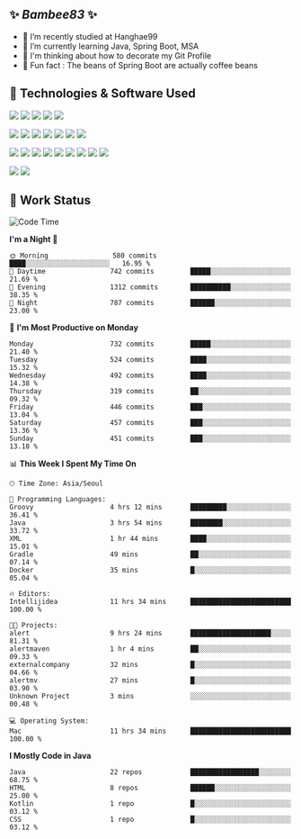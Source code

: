 ##  ✨ _Bambee83_ ✨ 

- 🔭 I’m recently studied at Hanghae99
- 🌱 I’m currently learning Java, Spring Boot, MSA
- 🤔 I'm thinking about how to decorate my Git Profile
- 🪹 Fun fact : The beans of Spring Boot are actually coffee beans 

<!-- - 💬 Ask me about ...
- 📫 How to reach me: ...
- 😄 Pronouns: ...
- 👯 I’m looking to collaborate on ...-->

## 🔧  Technologies & Software Used

<img src="https://img.shields.io/badge/Java-007396?style=flat-round&logo=OpenJDK&logoColor=white"/> <img src="https://img.shields.io/badge/Spring-6DB33F?style=flat-round&logo=spring&logoColor=white"/>   <img src="https://img.shields.io/badge/SpringBoot-6DB33F?style=flat-round&logo=springboot&logoColor=white"/>  <img src="https://img.shields.io/badge/SpringSecurity-6DB33F?style=flat-round&logo=SpringSecurity&logoColor=white"/>   <img src="https://img.shields.io/badge/JSON Web Token-000000?style=flat-round&logo=JSON Web Tokens&logoColor=white"/> 

<img src="https://img.shields.io/badge/github-181717?style=flat-round&logo=github&logoColor=white"/> <img src="https://img.shields.io/badge/git-F05032?style=flat-round&logo=git&logoColor=white"/> <img src="https://img.shields.io/badge/githubactions-2088FF?style=flat-round&logo=githubactions&logoColor=white"/>  <img src="https://img.shields.io/badge/Gradle-02303A?style=flat-round&logo=Gradle&logoColor=white"/>  <img src="https://img.shields.io/badge/IntelliJIDEA-000000?style=flat-round&logo=IntelliJIDEA&logoColor=white"/>  <img src="https://img.shields.io/badge/Postman-FF6C37?style=flat-round&logo=Postman&logoColor=white"/>  <img src="https://img.shields.io/badge/Sourcetree-0052CC?style=flat-round&logo=Sourcetree&logoColor=white"/>

<img src="https://img.shields.io/badge/AmazonS3-569A31?style=flat-round&logo=AmazonS3&logoColor=white"/>  <img src="https://img.shields.io/badge/AmazonEC2-FF9900?style=flat-round&logo=AmazonEC2&logoColor=white"/>  <img src="https://img.shields.io/badge/AmazonRDS-527FFF?style=flat-round&logo=AmazonRDS&logoColor=white"/>  <img src="https://img.shields.io/badge/MySQL-4479A1?style=flat-round&logo=MySQL&logoColor=white"/>  <img src="https://img.shields.io/badge/MongoDB-47A248?style=flat-round&logo=MongoDB&logoColor=white"/> <img src="https://img.shields.io/badge/Ubuntu-E95420?style=flat-round&logo=Ubuntu&logoColor=white"/> <img src="https://img.shields.io/badge/FileZilla-BF0000?style=flat-round&logo=filezilla&logoColor=white"/> <img src="https://img.shields.io/badge/Notion-000000?style=flat-round&logo=Notion&logoColor=white"/> <img src="https://img.shields.io/badge/Slack-F06A6A?style=flat-round&logo=slack&logoColor=white"/>

<img src="https://img.shields.io/badge/AmazonCloudfront-3693F3?style=flat-round&logo=iCloud&logoColor=white"/> <img src="https://img.shields.io/badge/ApacheJMeter-D22128?style=flat-round&logo=apachejmeter&logoColor=white"/> 
 
<!-- Markdown lang
[![Bambee83 Badge](https://img.shields.io/badge/Bambee83'blog-4A154B.svg?&style=for-the-badge&logo=Bloglovin&link=https://blog.naver.com/bambee83)](https://blog.naver.com/bambee83)
## 🚀  GitHub stats & Top Langs
[![Bambee83's GitHub stats-Dark](https://github-readme-stats.vercel.app/api?username=bambee83&show_icons=true&theme=dark#gh-dark-mode-only)]((https://github.com/bambee83/github-readme-stats#gh-dark-mode-only))
![Top Langs-Dark](https://github-readme-stats.vercel.app/api/top-langs/?username=bambee83&layout=compact&theme=dark#gh-dark-mode-only)
## 🐳   Project
[mini project - SeoulCulturePort](https://github.com/event-information)
[clone coding - Instaclone](https://github.com/instaclone8)
[final project - emotrak](https://github.com/EmoTrak)
[![bambee83's wakatime stats](https://github-readme-stats.vercel.app/api/wakatime?username=bambee83)]
 -->
## 🐳 Work Status
<!--START_SECTION:waka-->
![Code Time](http://img.shields.io/badge/Code%20Time-526%20hrs%2020%20mins-blue)

**I'm a Night 🦉** 

```text
🌞 Morning                580 commits         ████░░░░░░░░░░░░░░░░░░░░░   16.95 % 
🌆 Daytime                742 commits         █████░░░░░░░░░░░░░░░░░░░░   21.69 % 
🌃 Evening                1312 commits        ██████████░░░░░░░░░░░░░░░   38.35 % 
🌙 Night                  787 commits         ██████░░░░░░░░░░░░░░░░░░░   23.00 % 
```
📅 **I'm Most Productive on Monday** 

```text
Monday                   732 commits         █████░░░░░░░░░░░░░░░░░░░░   21.40 % 
Tuesday                  524 commits         ████░░░░░░░░░░░░░░░░░░░░░   15.32 % 
Wednesday                492 commits         ████░░░░░░░░░░░░░░░░░░░░░   14.38 % 
Thursday                 319 commits         ██░░░░░░░░░░░░░░░░░░░░░░░   09.32 % 
Friday                   446 commits         ███░░░░░░░░░░░░░░░░░░░░░░   13.04 % 
Saturday                 457 commits         ███░░░░░░░░░░░░░░░░░░░░░░   13.36 % 
Sunday                   451 commits         ███░░░░░░░░░░░░░░░░░░░░░░   13.18 % 
```


📊 **This Week I Spent My Time On** 

```text
🕑︎ Time Zone: Asia/Seoul

💬 Programming Languages: 
Groovy                   4 hrs 12 mins       █████████░░░░░░░░░░░░░░░░   36.41 % 
Java                     3 hrs 54 mins       ████████░░░░░░░░░░░░░░░░░   33.72 % 
XML                      1 hr 44 mins        ████░░░░░░░░░░░░░░░░░░░░░   15.01 % 
Gradle                   49 mins             ██░░░░░░░░░░░░░░░░░░░░░░░   07.14 % 
Docker                   35 mins             █░░░░░░░░░░░░░░░░░░░░░░░░   05.04 % 

🔥 Editors: 
Intellijidea             11 hrs 34 mins      █████████████████████████   100.00 % 

🐱‍💻 Projects: 
alert                    9 hrs 24 mins       ████████████████████░░░░░   81.31 % 
alertmaven               1 hr 4 mins         ██░░░░░░░░░░░░░░░░░░░░░░░   09.33 % 
externalcompany          32 mins             █░░░░░░░░░░░░░░░░░░░░░░░░   04.66 % 
alertmv                  27 mins             █░░░░░░░░░░░░░░░░░░░░░░░░   03.90 % 
Unknown Project          3 mins              ░░░░░░░░░░░░░░░░░░░░░░░░░   00.48 % 

💻 Operating System: 
Mac                      11 hrs 34 mins      █████████████████████████   100.00 % 
```

**I Mostly Code in Java** 

```text
Java                     22 repos            █████████████████░░░░░░░░   68.75 % 
HTML                     8 repos             ██████░░░░░░░░░░░░░░░░░░░   25.00 % 
Kotlin                   1 repo              █░░░░░░░░░░░░░░░░░░░░░░░░   03.12 % 
CSS                      1 repo              █░░░░░░░░░░░░░░░░░░░░░░░░   03.12 % 
```




<!--END_SECTION:waka-->
